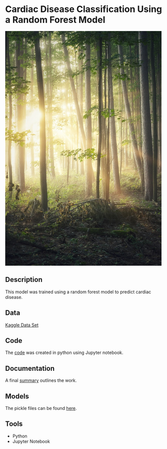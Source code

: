 # Cardiac Disease Classification Using a Random Forest Model

<img src="images/randomforest.jpg" width ="500">

## Description

This model was trained using a random forest model to predict cardiac disease. 

## Data

[Kaggle Data Set](https://www.kaggle.com/sid321axn/heart-statlog-cleveland-hungary-final)

## Code

The [code](code/FinalProject.ipynb) was created in python using Jupyter notebook.

## Documentation

A final [summary](docs/FinalProject.pdf) outlines the work.

## Models

The pickle files can be found [here](pickle).

## Tools 
 
* Python
* Jupyter Notebook
